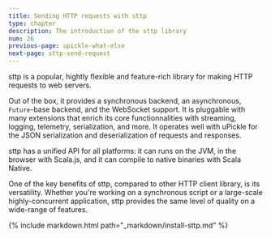```yaml
---
title: Sending HTTP requests with sttp
type: chapter
description: The introduction of the sttp library
num: 26
previous-page: upickle-what-else
next-page: sttp-send-request
---
```


sttp is a popular, hightly flexible and feature-rich library for making HTTP requests to web servers.

Out of the box, it provides a synchronous backend, an asynchronous, `Future`-base backend, and the WebSocket support.
It is pluggable with many extensions that enrich its core functionnalities with streaming, logging, telemetry, serialization, and more.
It operates well with uPickle for the JSON serialization and deserialization of requests and responses.

sttp has a unified API for all platforms: it can runs on the JVM, in the browser with Scala.js, and it can compile to native binaries with Scala Native.

One of the key benefits of sttp, compared to other HTTP client library, is its versatility.
Whether you're working on a synchronous script or a large-scale highly-concurrent application, sttp provides the same level of quality on a wide-range of features.

{% include markdown.html path="_markdown/install-sttp.md" %}
